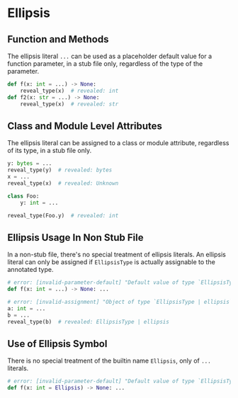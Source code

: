 # Ellipsis

## Function and Methods

The ellipsis literal `...` can be used as a placeholder default value for a function parameter,
 in a stub file only, regardless of the type of the parameter.

```py path=test.pyi
def f(x: int = ...) -> None:
    reveal_type(x)  # revealed: int
def f2(x: str = ...) -> None:
    reveal_type(x)  # revealed: str
```

## Class and Module Level Attributes

The ellipsis literal can be assigned to a class or module attribute, regardless of its type, in a
stub file only.

```py path=test.pyi
y: bytes = ...
reveal_type(y)  # revealed: bytes
x = ...
reveal_type(x)  # revealed: Unknown

class Foo:
    y: int = ...

reveal_type(Foo.y)  # revealed: int
```

## Ellipsis Usage In Non Stub File

In a non-stub file, there's no special treatment of ellipsis literals. An ellipsis literal can only be assigned if
`EllipsisType` is actually assignable to the annotated type.

```py
# error: [invalid-parameter-default] "Default value of type `EllipsisType | ellipsis` is not assignable to annotated parameter type `int`"
def f(x: int = ...) -> None: ...

# error: [invalid-assignment] "Object of type `EllipsisType | ellipsis` is not assignable to `int`"
a: int = ...
b = ...
reveal_type(b)  # revealed: EllipsisType | ellipsis
```

## Use of Ellipsis Symbol

There is no special treatment of the builtin name `Ellipsis`, only of `...` literals.

```py path=test.pyi
# error: [invalid-parameter-default] "Default value of type `EllipsisType | ellipsis` is not assignable to annotated parameter type `int`"
def f(x: int = Ellipsis) -> None: ...
```
